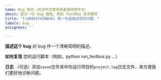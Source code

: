 ```yaml
---
name: Bug 报告（欢迎中文使用者直接使用中文）
about: 提交一份 bug 报告，帮助 TextBox 变得更好
title: "[\U0001F41BBUG] 用一句话描述您的问题。"
labels: bug
assignees: ''

---
```


**描述这个 bug**
对 bug 作一个清晰简明的描述。

**如何复现**
您的运行脚本（例如，python run_textbox.py ...）

**日志**
（可选）添加`saved`文件夹中你运行项目的`project.log`日志文件，来方便我们更好地诊断问题。